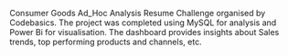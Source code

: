 Consumer Goods 
Ad_Hoc Analysis
Resume Challenge organised by Codebasics. 
The project was completed using MySQL for analysis and Power Bi for visualisation.
The dashboard provides insights about Sales trends, top performing products and channels, etc.   
